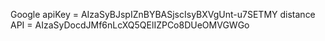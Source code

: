 Google apiKey = AIzaSyBJspIZnBYBASjscIsyBXVgUnt-u7SETMY
distance API = AIzaSyDocdJMf6nLcXQ5QElIZPCo8DUeOMVGWGo
 